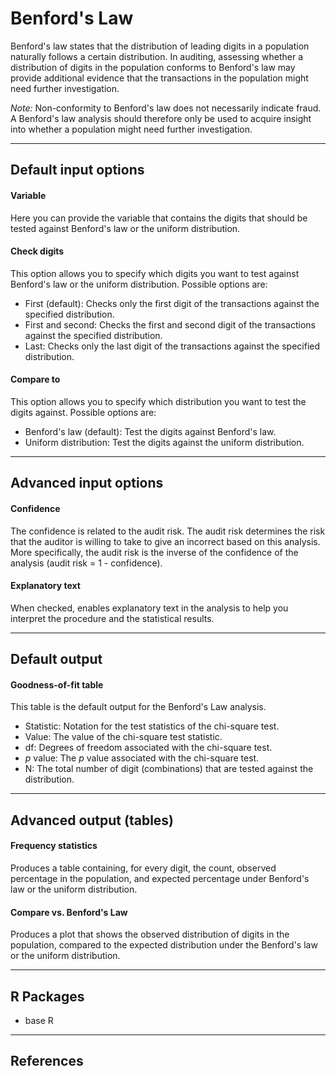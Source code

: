Benford's Law
==========================

Benford's law states that the distribution of leading digits in a population 
naturally follows a certain distribution. In auditing, assessing whether a 
distribution of digits in the population conforms to Benford's law may 
provide additional evidence that the transactions in the population might need 
further investigation.

*Note:* Non-conformity to Benford's law does not necessarily indicate fraud. A 
Benford's law analysis should therefore only be used to acquire insight into 
whether a population might need further investigation. 

----

Default input options
-------

#### Variable
Here you can provide the variable that contains the digits that should be tested against Benford's law or the uniform distribution.

#### Check digits
This option allows you to specify which digits you want to test against Benford's law or the uniform distribution. Possible options are:
- First (default): Checks only the first digit of the transactions against the specified distribution.
- First and second: Checks the first and second digit of the transactions against the specified distribution.
- Last: Checks only the last digit of the transactions against the specified distribution.

#### Compare to
This option allows you to specify which distribution you want to test the digits against. Possible options are:
- Benford's law (default): Test the digits against Benford's law.
- Uniform distribution: Test the digits against the uniform distribution.

----

Advanced input options
-------

#### Confidence
The confidence is related to the audit risk. The audit risk determines the risk that the auditor is willing to take to give an incorrect based on this analysis. More specifically, the audit risk is the inverse of the confidence of the analysis (audit risk = 1 - confidence).

#### Explanatory text
When checked, enables explanatory text in the analysis to help you interpret the procedure and the statistical results.

----

Default output
-------

#### Goodness-of-fit table
This table is the default output for the Benford's Law analysis.

- Statistic: Notation for the test statistics of the chi-square test.
- Value: The value of the chi-square test statistic.
- df: Degrees of freedom associated with the chi-square test.
- *p* value: The *p* value associated with the chi-square test.
- N: The total number of digit (combinations) that are tested against the distribution.

----

Advanced output (tables)
-------

#### Frequency statistics
Produces a table containing, for every digit, the count, observed percentage in the population, and expected percentage under Benford's law or the uniform distribution.

#### Compare vs. Benford's Law
Produces a plot that shows the observed distribution of digits in the population, compared to the expected distribution under the Benford's law or the uniform distribution. 

----

R Packages
-------

- base R

----

References
-------
